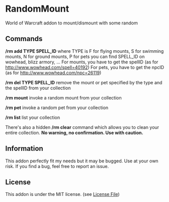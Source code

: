RandomMount
===========

World of Warcraft addon to mount/dismount with some random

Commands
--------
**/rm add TYPE SPELL_ID**
	where TYPE is F for flying mounts, S for swimming mounts, N for ground mounts, P for pets
	you can find SPELL_ID on wowhead, blizz armory, ...
	For mounts, you have to get the spellID (as for http://www.wowhead.com/spell=40192)
	For pets, you have to get the npcID (as for http://www.wowhead.com/npc=26119)
	  
**/rm del TYPE SPELL_ID**
	remove the mount or pet specified by the type and the spellID from your collection
	
**/rm mount**
	invoke a random mount from your collection

**/rm pet**
	invoke a random pet from your collection

**/rm list**
	list your collection
	
There's also a hidden **/rm clear** command which allows you to clean your entire collection. **No warning, no confirmation. Use with caution.**
	
Information
-----------
This addon perfectly fit my needs but it may be bugged. Use at your own risk. If you find a bug, feel free to report an issue.

License
-------
This addon is under the MIT license. (see [License File](https://github.com/bmichotte/RandomMount/blob/master/LICENSE))
